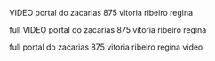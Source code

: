 VIDEO portal do zacarias 875 vitoria ribeiro regina

full VIDEO portal do zacarias 875 vitoria ribeiro regina

full portal do zacarias 875 vitoria ribeiro regina video



